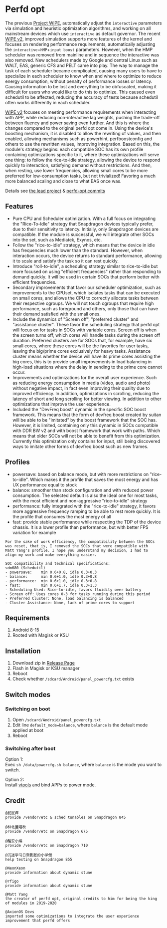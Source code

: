 # Perfd opt

The previous [Project WIPE](https://github.com/yc9559/cpufreq-interactive-opt), automatically adjust the `interactive` parameters via simulation and heuristic optimization algorithms, and working on all mainstream devices which use `interactive` as default governor. The recent [WIPE v2](https://github.com/yc9559/wipe-v2), improved simulation supports more features of the kernel and focuses on rendering performance requirements, automatically adjusting the `interactive`+`HMP`+`input boost` parameters. However, when the HMP scheduler was removed from mainline and in sequence the interactive was also removed. New schedulers made by Google and central Linux such as WALT, EAS, generic CFS and PELT came into play. The way to manage the task of each scheduler became complicated, causing many users to have to specialize in each scheduler to know when and where to optimize to reduce energy consumption, without penalty of performance losses or latency. Causing information to be lost and everything to be obfuscated, making it difficult for users who would like to do this to optimize. This caused even schedutil to be affected, reducing the accuracy of tests because schedutil often works differently in each scheduler.

[WIPE v2](https://github.com/yc9559/wipe-v2) focuses on meeting performance requirements when interacting with APP, while reducing non-interactive lag weights, pushing the trade-off between fluency and power saving even further. And this is where the changes compared to the original perfd ​​opt come in. Using the device's boosting mechanism, it is disabled to allow the rewriting of values, and then enabled, allowing mechanisms such as powerhint, perfboostconfig and others to use the rewritten values, improving integration. Based on this, the module's strategy begins: each compatible SOC has its own profile containing optimizations specific to it, where these optimizations will serve one thing: to follow the rice-to-idle strategy, allowing the device to respond quickly to interaction, satisfying demand without restrictions. And then, when resting, use lower frequencies, allowing small cores to be more preferred for low-consumption tasks, but not trivialized! Favoring a much more balanced scaling and close to what EAS once was.

Details see [the lead project](https://github.com/yc9559/sdm855-tune/commits/master) & [perfd-opt commits](https://github.com/yc9559/perfd-opt/commits/master)    

## Features

- Pure CPU and Scheduler optimization. With a full focus on integrating the "Rice-To-Idle" strategy that Snapdragon devices typically prefer, due to their sensitivity to latency. Initially, only Snapdragon devices are compatible. If the module is successful, we will integrate other SOCs into the set, such as Mediatek, Exynos, etc.
- Follow the "rice-to-idle" strategy, which means that the device in idle has frequencies much lower than the standard. However, when interaction occurs, the device returns to standard performance, allowing it to scale and satisfy the task so it can rest quickly.
- Introduce "roll-to-idle", a scheduling strategy similar to rice-to-idle but more focused on using "efficient frequencies" rather than responding to demand quickly. It will be used in certain SOCs that perform better with efficient frequencies.
- Secondary improvements that favor our scheduler optimization, such as improvements to the CPUset, which isolates tasks that can be executed on small cores, and allows the CPU to correctly allocate tasks between their respective cgroups. We will not touch cgroups that require high performance, such as foreground and others, only those that can have their demand satisfied with the small ones.
- Include the dynamics of "Screen off", "preferred cluster" and "assistance cluster". These favor the scheduling strategy that perfd ​​opt will focus on for tasks in SOCs with variable cores. Screen off is when the screen turns off, which cores will handle tasks during the screen off duration. Preferred clusters are for SOCs that, for example, have six small cores, where these cores will be the favorites for user tasks, leaving the big/prime cores exclusively for heavy tasks. Assistance cluster means whether the device will have its prime cores assisting the big cores, this is to provide small improvements in load balancing in high-load situations where the delay in sending to the prime core cannot occur.
- Improvements and optimizations for the overall user experience. Such as reducing energy consumption in media (video, audio and photo) without negative impact, in fact even improving their quality due to improved efficiency. In addition, optimizations in scrolling, reducing the latency of short and long scrolling for better viewing. In addition to other optimizations that improve the user experience.
- Included the "DevFreq boost" dynamic in the specific SOC boost framework. This means that the form of devfreq boost created by suitan will be able to be "imitated" by the boost framework that the SOC has. However, it is limited, containing only this dynamic in SOCs compatible with DDR BW v2 and with boost framework that work with paths. Which means that older SOCs will not be able to benefit from this optimization. Currently this optimization only contains for input, still being discovered ways to imitate other forms of devfreq boost such as new frames.

## Profiles

- powersave: based on balance mode, but with more restrictions on "rice-to-idle". Which makes it the profile that saves the most energy and has UX performance equal to stock
- balance: smoother than stock configuration and with reduced power consumption. The selected default is also the ideal one for most tasks, with the most efficient and non-aggressive "rice-to-idle" strategy
- performance: fully integrated with the "rice-to-idle" strategy, it favors more aggressive frequency ramping to be able to rest more quickly. It is the profile that consumes the most energy of all
- fast: provide stable performance while respecting the TDP of the device chassis. It is a lower profile than performance, but with better FPS variation for example

```plain
For the sake of work efficiency, the compatibility between the SOCs 
was reset, that is, I removed the SOCs that were compatible with
Matt Yang's profile. I hope you understand my decision, I had to 
align my work and make everything easier.

SOC compatibility and technical specifications:
sdm680 (Schedutil)
- powersave:    min 0.6+0.8, idle 0.3+0.3
- balance:      min 0.6+1.0, idle 0.3+0.8
- performance:  min 0.6+1.0, idle 0.3+0.8
- fast:         min 0.6+1.7, idle 0.3+1.3
- Scheduling Used: Rice-to-idle, favors fluidity over battery
- Screen off: Uses cores 0-3 for tasks running during this period
- Preferred Cluster: None, load balancing is balanced
- Cluster Assistance: None, lack of prime cores to support
```

## Requirements

1. Android 8-15
2. Rooted with Magisk or KSU

## Installation

1. Download zip in [Release Page](https://github.com/yc9559/perfd-opt/releases)
2. Flash in Magisk or KSU manager
3. Reboot
4. Check whether `/sdcard/Android/panel_powercfg.txt` exists

## Switch modes

### Switching on boot

1. Open `/sdcard/Android/panel_powercfg.txt`
2. Edit line `default_mode=balance`, where `balance` is the default mode applied at boot
3. Reboot

### Switching after boot

Option 1:  
Exec `sh /data/powercfg.sh balance`, where `balance` is the mode you want to switch.  

Option 2:  
Install [vtools](https://www.coolapk.com/apk/com.omarea.vtools) and bind APPs to power mode.  

## Credit

```plain
@屁屁痒
provide /vendor/etc & sched tunables on Snapdragon 845

@林北蓋唱秋
provide /vendor/etc on Snapdragon 675

@酪安小煸
provide /vendor/etc on Snapdragon 710

@沉迷学习日渐膨胀的小学僧
help testing on Snapdragon 855

@NeonXeon
provide information about dynamic stune

@rfigo
provide information about dynamic stune

@Matt Yang
the creator of perfd ​​opt, original credits to him for being the king of modules in 2019-2020

@AxionOS Devs
imported some optimizations to integrate the user experience improvement that perfd ​​offers
```
